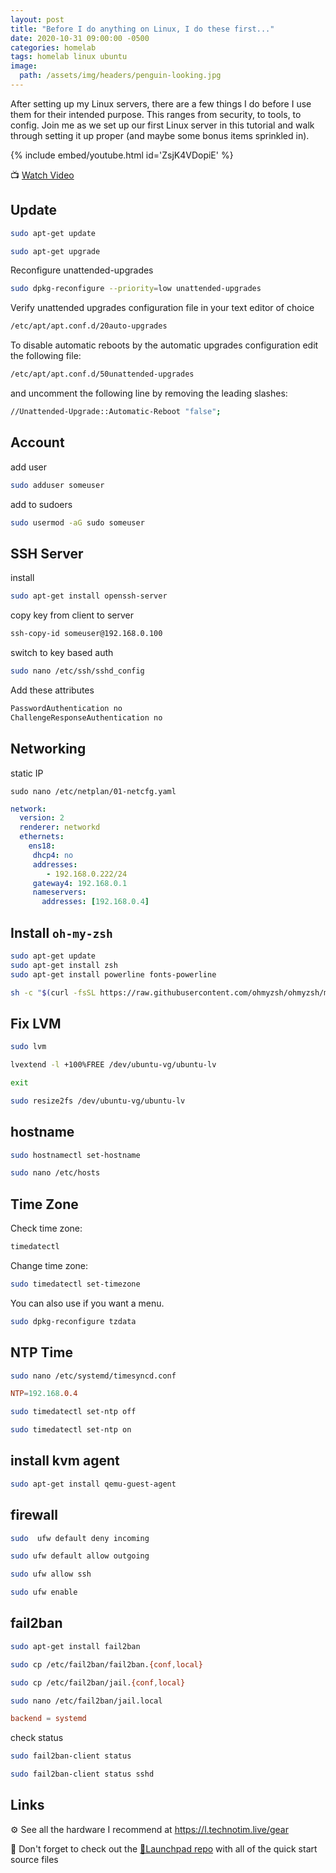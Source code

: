 ```yaml
---
layout: post
title: "Before I do anything on Linux, I do these first..."
date: 2020-10-31 09:00:00 -0500
categories: homelab
tags: homelab linux ubuntu
image:
  path: /assets/img/headers/penguin-looking.jpg
---
```


After setting up my Linux servers, there are a few things I do before I use them for their intended purpose.  This ranges from security, to tools, to config.  Join me as we set up our first Linux server in this tutorial and walk through setting it up proper (and maybe some bonus items sprinkled in).

{% include embed/youtube.html id='ZsjK4VDopiE' %}

📺 [Watch Video](https://www.youtube.com/watch?v=ZsjK4VDopiE)

## Update

```bash
sudo apt-get update

sudo apt-get upgrade
```

Reconfigure unattended-upgrades

```bash
sudo dpkg-reconfigure --priority=low unattended-upgrades
```

Verify unattended upgrades configuration file in your text editor of choice

```bash
/etc/apt/apt.conf.d/20auto-upgrades
```

To disable automatic reboots by the automatic upgrades configuration edit the following file:

```bash
/etc/apt/apt.conf.d/50unattended-upgrades
```

and uncomment the following line by removing the leading slashes:

```bash
//Unattended-Upgrade::Automatic-Reboot "false";
```

## Account

add user

```bash
sudo adduser someuser
```

add to sudoers

```bash
sudo usermod -aG sudo someuser
```

## SSH Server

install

```bash
sudo apt-get install openssh-server
```

copy key from client to server

```bash
ssh-copy-id someuser@192.168.0.100
```

switch to key based auth

```bash
sudo nano /etc/ssh/sshd_config
```

Add these attributes

```bash
PasswordAuthentication no
ChallengeResponseAuthentication no
```

## Networking

static IP

`sudo nano /etc/netplan/01-netcfg.yaml`

```yml
network:
  version: 2
  renderer: networkd
  ethernets:
    ens18:
     dhcp4: no
     addresses:
        - 192.168.0.222/24
     gateway4: 192.168.0.1
     nameservers:
       addresses: [192.168.0.4]
```

## Install `oh-my-zsh`

```bash
sudo apt-get update
sudo apt-get install zsh
sudo apt-get install powerline fonts-powerline

sh -c "$(curl -fsSL https://raw.githubusercontent.com/ohmyzsh/ohmyzsh/master/tools/install.sh)"
```

## Fix LVM

```bash
sudo lvm
```

```bash
lvextend -l +100%FREE /dev/ubuntu-vg/ubuntu-lv
```

```bash
exit
```

```bash
sudo resize2fs /dev/ubuntu-vg/ubuntu-lv
```

## hostname

```bash
sudo hostnamectl set-hostname
```

```bash
sudo nano /etc/hosts
```

## Time Zone

Check time zone:

```bash
timedatectl
```

Change time zone:

```bash
sudo timedatectl set-timezone
```

You can also use if you want a menu.

```bash
sudo dpkg-reconfigure tzdata 
```

## NTP Time

```bash
sudo nano /etc/systemd/timesyncd.conf
```

```conf
NTP=192.168.0.4
```

```bash
sudo timedatectl set-ntp off
```

```bash
sudo timedatectl set-ntp on
```

## install kvm agent

```bash
sudo apt-get install qemu-guest-agent
```

## firewall

```bash
sudo  ufw default deny incoming
```

```bash
sudo ufw default allow outgoing
```

```bash
sudo ufw allow ssh
```

```bash
sudo ufw enable
```

## fail2ban

```bash
sudo apt-get install fail2ban
```

```bash
sudo cp /etc/fail2ban/fail2ban.{conf,local}
```

```bash
sudo cp /etc/fail2ban/jail.{conf,local}
```

```bash
sudo nano /etc/fail2ban/jail.local
```

```conf
backend = systemd
```

check status

```bash
sudo fail2ban-client status
```

```bash
sudo fail2ban-client status sshd
```

## Links

⚙️ See all the hardware I recommend at <https://l.technotim.live/gear>

🚀 Don't forget to check out the [🚀Launchpad repo](https://l.technotim.live/quick-start) with all of the quick start source files
